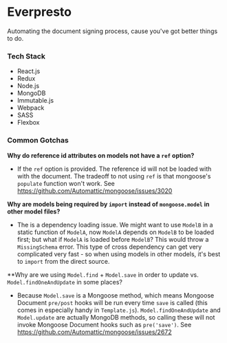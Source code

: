 # Everpresto

Automating the document signing process, cause you've got better things to do.

### Tech Stack

- React.js
- Redux
- Node.js
- MongoDB
- Immutable.js
- Webpack
- SASS
- Flexbox

### Common Gotchas

**Why do reference id attributes on models not have a `ref` option?**
- If the `ref` option is provided. The reference id will not be loaded with with the document. The tradeoff to not using `ref` is that mongoose's `populate` function won't work. See https://github.com/Automattic/mongoose/issues/3020

**Why are models being required by `import` instead of `mongoose.model` in other model files?**
- The is a dependency loading issue. We might want to use `ModelB` in a static function of `ModelA`, now `ModelA` depends on `ModelB` to be loaded first; but what if `ModelA` is loaded before `ModelB`? This would throw a `MissingSchema` error. This type of cross dependency can get very complicated very fast - so when using models in other models, it's best to `import` from the direct source.

**Why are we using `Model.find` + `Model.save` in order to update vs. `Model.findOneAndUpdate` in some places?
- Because `Model.save` is a Mongoose method, which means Mongoose Document `pre/post` hooks will be run every time `save` is called (this comes in especially handy in `Template.js`). `Model.findOneAndUpdate` and `Model.update` are actually MongoDB methods, so calling these will not invoke Mongoose Document hooks such as `pre('save')`. See https://github.com/Automattic/mongoose/issues/2672